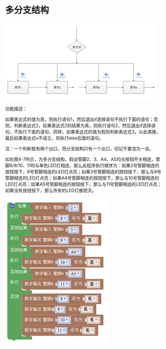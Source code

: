 # 多分支结构

![&#x56FE;2.4-5](../../../../.gitbook/assets/image125.jpg)

功能描述：

如果表达式的值为真，则执行语句1，然后退出if选择语句不执行下面的语句；否则，判断表达式2，如果表达式2的结果为真，则执行语句2，然后退出if选择语句，不执行下面的语句，同样，如果表达式的值为假则判断表达式3，以此类推，最后如果表达式n不成立，则执行else后面的语句。

注：一个判断框有两个出口，而分支结构只有一个出口，切记不要混为一谈。

如右图4-7所示，为多分支结构，假设管脚2、3、A4、A5均与按钮开关相连，管脚8/9/10、11均与单色LED灯相连，那么此程序执行顺序为：如果2号管脚相连的按钮按下，8号管脚相连的LED灯点亮；如果3号管脚相连的按钮按下，那么与9号管脚相连的LED灯点亮；如果A4号管脚相连的按钮按下，那么与10号管脚相连的LED灯点亮；如果A5号管脚相连的按钮按下，那么与11号管脚相连的LED灯点亮；如果没有按钮按下，那么所有的LED灯都熄灭。

![&#x56FE;2.4-6](../../../../.gitbook/assets/image127.jpg)

